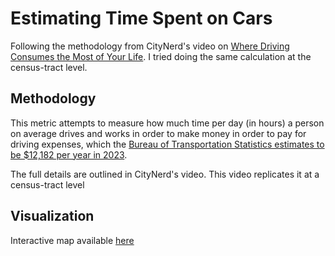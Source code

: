 # Estimating Time Spent on Cars

Following the methodology from CityNerd's video on [Where Driving Consumes the Most of Your Life](https://youtu.be/mUJFptzkdh8). I tried doing the same calculation at the census-tract level.

## Methodology

This metric attempts to measure how much time per day (in hours) a person on average drives and works in order to make money in order to pay for driving expenses, which the [Bureau of Transportation Statistics estimates to be $12,182 per year in 2023](https://www.bts.gov/content/average-cost-owning-and-operating-automobilea-assuming-15000-vehicle-miles-year).

The full details are outlined in CityNerd's video. This video replicates it at a census-tract level

## Visualization

Interactive map available [here](https://charlie-henry.github.io/tx-driving-consumption/) 
